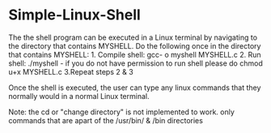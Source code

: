 # Simple-Linux-Shell
The the shell program can be executed in a Linux terminal by navigating to the directory that contains MYSHELL.
Do the following once in the directory that contains MYSHELL:
	1. Compile shell: gcc- o myshell MYSHELL.c
	2. Run shell: ./myshell
		- if you do not have permission to run shell please do chmod u+x MYSHELL.c
	3.Repeat steps 2 & 3
	
Once the shell is executed, the user can type any linux commands that they normally would in a normal Linux terminal.

Note: the cd or "change directory" is not implemented to work. only commands that are apart of the /usr/bin/ & /bin directories


